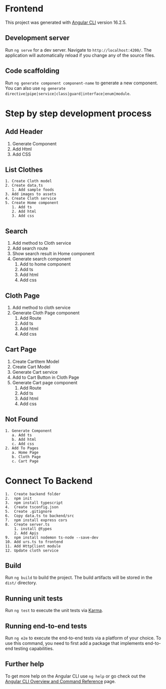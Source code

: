 # Frontend

This project was generated with [Angular CLI](https://github.com/angular/angular-cli) version 16.2.5.

## Development server

Run `ng serve` for a dev server. Navigate to `http://localhost:4200/`. The application will automatically reload if you change any of the source files.

## Code scaffolding

Run `ng generate component component-name` to generate a new component. You can also use `ng generate directive|pipe|service|class|guard|interface|enum|module`.

# Step by step development process

## Add Header
   1. Generate Component
   2. Add Html
   3. Add CSS

## List Clothes
    1. Create Cloth model
    2. Create data.ts
       1. Add sample foods
    3. Add images to assets
    4. Create Cloth service
    5. Create Home component
       1. Add ts
       2. Add html
       3. Add css

## Search
   1. Add method to Cloth service
   2. Add search route
   3. Show search result in Home component
   4. Generate search component
      1. Add to home component
      2. Add ts
      3. Add html
      4. Add css

 ## Cloth Page
   1. Add method to cloth service
   2. Generate Cloth Page component
      1. Add Route
      2. Add ts
      3. Add html
      4. Add css
     
## Cart Page
   1. Create CartItem Model
   2. Create Cart Model
   3. Generate Cart service
   4. Add to Cart Button in Cloth Page
   5. Generate Cart page component
      1. Add Route
      2. Add ts
      3. Add html
      4. Add css
     
## Not Found
    1. Generate Component
       a. Add ts
       b. Add html
       c. Add css
    2. Add To Pages
       a. Home Page
       b. Cloth Page
       c. Cart Page

# Connect To Backend
    1.  Create backend folder
    2.  npm init
    3.  npm install typescript
    4.  Create tsconfig.json
    5.  Create .gitignore
    6.  Copy data.ts to backend/src
    7.  npm install express cors
    8.  Create server.ts
        1. install @types
        2. Add Apis
    9.  npm install nodemon ts-node --save-dev
    10. Add urs.ts to frontend
    11. Add HttpClient module
    12. Update cloth service


## Build

Run `ng build` to build the project. The build artifacts will be stored in the `dist/` directory.

## Running unit tests

Run `ng test` to execute the unit tests via [Karma](https://karma-runner.github.io).

## Running end-to-end tests

Run `ng e2e` to execute the end-to-end tests via a platform of your choice. To use this command, you need to first add a package that implements end-to-end testing capabilities.

## Further help

To get more help on the Angular CLI use `ng help` or go check out the [Angular CLI Overview and Command Reference](https://angular.io/cli) page.
